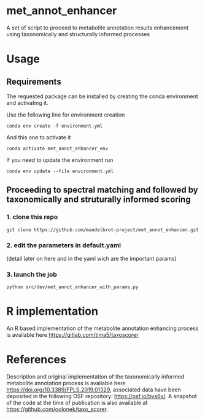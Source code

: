 # met_annot_enhancer
A set of script to proceed to metabolite annotation results enhancement using taxonomically and structurally informed processes

# Usage

## Requirements 

The requested package can be installed by creating the conda environment and activating it.

Use the following line for environment creation 

`conda env create -f environment.yml`

And this one to activate it 

`conda activate met_annot_enhancer_env`

If you need to update the environment run 

`conda env update --file environment.yml`


## Proceeding to spectral matching and followed by taxonomically and struturally informed scoring 

### 1.  clone this repo

`git clone https://github.com/mandelbrot-project/met_annot_enhancer.git`

### 2.  edit the parameters in default.yaml

(detail later on here and in the yaml wich are the important params)

### 3.  launch the job

`python src/dev/met_annot_enhancer_with_params.py`


# R implementation

An R based implementation of the metabolite annotation enhancing process is available here https://gitlab.com/tima5/taxoscorer

# References

Description and original implementation of the taxonomically informed metabolite annotation process is available here https://doi.org/10.3389/FPLS.2019.01329, associated data have been deposited in the following OSF repository: <https://osf.io/bvs6x/>.
A snapshot of the code at the time of publication is also available at <https://github.com/oolonek/taxo_scorer>.
